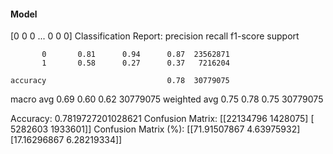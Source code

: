 #### Model
[0 0 0 ... 0 0 0]
Classification Report:
              precision    recall  f1-score   support

           0       0.81      0.94      0.87  23562871
           1       0.58      0.27      0.37   7216204

    accuracy                           0.78  30779075
   macro avg       0.69      0.60      0.62  30779075
weighted avg       0.75      0.78      0.75  30779075

Accuracy: 0.7819727201028621
Confusion Matrix:
[[22134796  1428075]
 [ 5282603  1933601]]
Confusion Matrix (%):
[[71.91507867  4.63975932]
 [17.16296867  6.28219334]]
